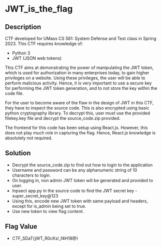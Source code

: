 # JWT_is_the_flag

## Description

CTF developed for UMass CS 561: System Defense and Test class in Spring 2023. This CTF requires knowledge of:
- Python 3
- JWT (JSON web tokens)

This CTF aims at demonstrating the power of manipulating the JWT token, which is used for authorization in many enterprises today, to gain higher privileges on a website. Using these privileges, the user will be able to perform malicious activity. Hence, it is very important to use a secure key for performing the JWT token generation, and to not store the key within the code file. 

For the user to become aware of the flaw in the design of JWT in this CTF, they have to inspect the source code. This is also encrypted using basic python cryptography library. To decrypt this, user must use the provided filekey.key file and decrypt the source_code.zip provided. 

The frontend for this code has been setup using React.js. However, this does not play much role in capturing the flag. Hence, React.js knowledge is absolutely not required.

## Solution
- Decrypt the source_code.zip to find out how to login to the application
- Username and password can be any alphanumeric string of 10 characters to login.
- On logging in, non admin JWT token will be generated and provided to user. 
- Inpsect app.py in the source code to find the JWT secret key - super_secret_key@123
- Using this, encode new JWT token with same payload and headers, except for is_admin being set to true.
- Use new token to view flag content.

## Flag Value
- CTF_SDaT{jWT_R0cKs!_f4H18@}
